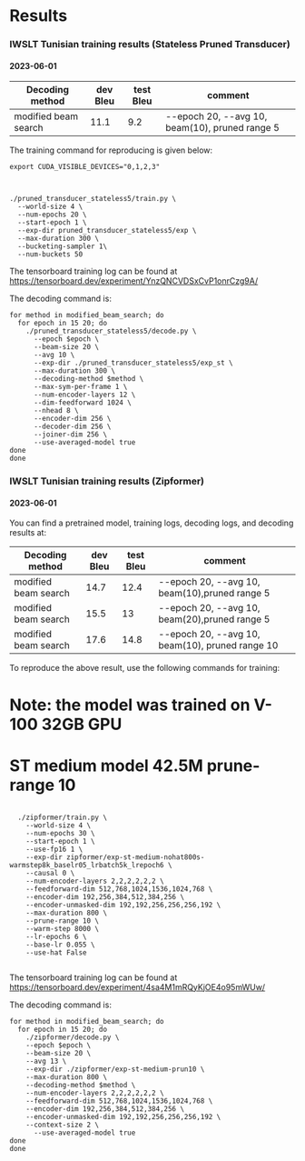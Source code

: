 # Results


### IWSLT Tunisian training results (Stateless Pruned Transducer)

#### 2023-06-01


|    Decoding method                 |     dev Bleu     |    test Bleu    | comment                                  |
|------------------------------------|------------|------------|------------------------------------------|
| modified beam search               | 11.1	    | 9.2    | --epoch 20, --avg 10, beam(10), pruned range 5 |

The training command for reproducing is given below:

```
export CUDA_VISIBLE_DEVICES="0,1,2,3"


  
./pruned_transducer_stateless5/train.py \
  --world-size 4 \
  --num-epochs 20 \
  --start-epoch 1 \
  --exp-dir pruned_transducer_stateless5/exp \
  --max-duration 300 \
  --bucketing-sampler 1\
  --num-buckets 50
```

The tensorboard training log can be found at
https://tensorboard.dev/experiment/YnzQNCVDSxCvP1onrCzg9A/

The decoding command is:
```
for method in modified_beam_search; do
  for epoch in 15 20; do
    ./pruned_transducer_stateless5/decode.py \
      --epoch $epoch \
      --beam-size 20 \
      --avg 10 \
      --exp-dir ./pruned_transducer_stateless5/exp_st \
      --max-duration 300 \
      --decoding-method $method \
      --max-sym-per-frame 1 \
      --num-encoder-layers 12 \
      --dim-feedforward 1024 \
      --nhead 8 \
      --encoder-dim 256 \
      --decoder-dim 256 \
      --joiner-dim 256 \
      --use-averaged-model true
done
done
```

### IWSLT Tunisian training results  (Zipformer)

#### 2023-06-01

You can find a pretrained model, training logs, decoding logs, and decoding results at:



|    Decoding method                 |     dev Bleu     |    test Bleu    | comment                                  |
|------------------------------------|------------|------------|------------------------------------------|
| modified beam search               | 14.7	    | 12.4       | --epoch 20, --avg 10, beam(10),pruned range 5 |
| modified beam search               | 15.5	    | 13      | --epoch 20, --avg 10, beam(20),pruned range 5 |
| modified beam search               | 17.6	   | 14.8        | --epoch 20, --avg 10, beam(10), pruned range 10 |



To reproduce the above result, use the following commands for training:

# Note: the model was trained on V-100 32GB GPU
# ST medium model 42.5M prune-range 10
```

  ./zipformer/train.py \
    --world-size 4 \
    --num-epochs 30 \
    --start-epoch 1 \
    --use-fp16 1 \
    --exp-dir zipformer/exp-st-medium-nohat800s-warmstep8k_baselr05_lrbatch5k_lrepoch6 \
    --causal 0 \
    --num-encoder-layers 2,2,2,2,2,2 \
    --feedforward-dim 512,768,1024,1536,1024,768 \
    --encoder-dim 192,256,384,512,384,256 \
    --encoder-unmasked-dim 192,192,256,256,256,192 \
    --max-duration 800 \
    --prune-range 10 \
    --warm-step 8000 \
    --lr-epochs 6 \
    --base-lr 0.055 \
    --use-hat False
  
```

The tensorboard training log can be found at
https://tensorboard.dev/experiment/4sa4M1mRQyKjOE4o95mWUw/

The decoding command is:

```
for method in modified_beam_search; do
  for epoch in 15 20; do
    ./zipformer/decode.py \
    --epoch $epoch \
    --beam-size 20 \
    --avg 13 \
    --exp-dir ./zipformer/exp-st-medium-prun10 \
    --max-duration 800 \
    --decoding-method $method \
    --num-encoder-layers 2,2,2,2,2,2 \
    --feedforward-dim 512,768,1024,1536,1024,768 \
    --encoder-dim 192,256,384,512,384,256 \
    --encoder-unmasked-dim 192,192,256,256,256,192 \
    --context-size 2 \
      --use-averaged-model true
done
done
```




